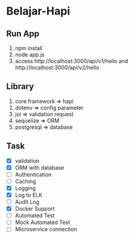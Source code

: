 # Belajar-Hapi

## Run App

1. npm install
2. node app.js
3. access http://localhost:3000/api/v1/hello and http://localhost:3000/api/v2/hello

## Library

1. core framework => hapi
2. dotenv => config parameter
3. joi => validation request
4. sequelize => ORM
5. postgresql => database

## Task

-   [x] validation
-   [x] ORM with database
-   [ ] Authentication
-   [ ] Caching
-   [x] Logging
-   [x] Log to ELK
-   [ ] Audit Log
-   [x] Docker Support
-   [ ] Automated Test
-   [ ] Mock Automated Test
-   [ ] Microservice connection
